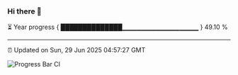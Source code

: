 ### Hi there 👋

⏳ Year progress { ██████████████▁▁▁▁▁▁▁▁▁▁▁▁▁▁▁▁ } 49.10 %

---

⏰ Updated on Sun, 29 Jun 2025 04:57:27 GMT

![Progress Bar CI](https://github.com/IshwaranRudhara/GIT-ACTION/workflows/Progress%20Bar%20CI/badge.svg)
